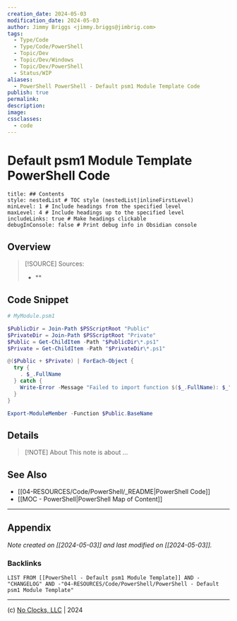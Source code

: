 ```yaml
---
creation_date: 2024-05-03
modification_date: 2024-05-03
author: Jimmy Briggs <jimmy.briggs@jimbrig.com>
tags:
  - Type/Code
  - Type/Code/PowerShell
  - Topic/Dev
  - Topic/Dev/Windows
  - Topic/Dev/PowerShell
  - Status/WIP
aliases:
  - PowerShell PowerShell - Default psm1 Module Template Code
publish: true
permalink:
description:
image:
cssclasses:
  - code
---
```


# Default psm1 Module Template PowerShell Code

```table-of-contents
title: ## Contents 
style: nestedList # TOC style (nestedList|inlineFirstLevel)
minLevel: 1 # Include headings from the specified level
maxLevel: 4 # Include headings up to the specified level
includeLinks: true # Make headings clickable
debugInConsole: false # Print debug info in Obsidian console
```

## Overview

> [!SOURCE] Sources:
> - **

## Code Snippet

```powershell
# MyModule.psm1

$PublicDir = Join-Path $PSScriptRoot "Public"
$PrivateDir = Join-Path $PSScriptRoot "Private"
$Public = Get-ChildItem -Path "$PublicDir\*.ps1"
$Private = Get-ChildItem -Path "$PrivateDir\*.ps1"

@($Public + $Private) | ForEach-Object {
  try {
    . $_.FullName
  } catch {
    Write-Error -Message "Failed to import function $($_.FullName): $_"
  }
}

Export-ModuleMember -Function $Public.BaseName
```

## Details

> [!NOTE] About
> This note is about ...

## See Also

- [[04-RESOURCES/Code/PowerShell/_README|PowerShell Code]]
- [[MOC - PowerShell|PowerShell Map of Content]]

***

## Appendix

*Note created on [[2024-05-03]] and last modified on [[2024-05-03]].*

### Backlinks

```dataview
LIST FROM [[PowerShell - Default psm1 Module Template]] AND -"CHANGELOG" AND -"04-RESOURCES/Code/PowerShell/PowerShell - Default psm1 Module Template"
```

***

(c) [No Clocks, LLC](https://github.com/noclocks) | 2024